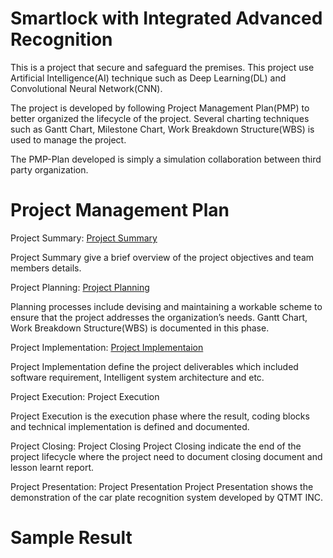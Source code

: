 # Smartlock with Integrated Advanced Recognition
This is a project that secure and safeguard the premises. This project use Artificial Intelligence(AI) technique such as Deep Learning(DL) and Convolutional Neural Network(CNN).

The project is developed by following Project Management Plan(PMP) to better organized the lifecycle of the project. Several charting techniques such as Gantt Chart, Milestone Chart, Work Breakdown Structure(WBS) is used to manage the project.

The PMP-Plan developed is simply a simulation collaboration between third party organization.

# Project Management Plan
Project Summary: <a href="REPORT/1.0 Project Summary.md" > Project Summary </a> 

Project Summary give a brief overview of the project objectives and team members details.


Project Planning: <a href="REPORT/2.0 Project Planning.md" > Project Planning </a> 

Planning processes include devising and maintaining a workable scheme to ensure that the project addresses the organization’s needs. Gantt Chart, Work Breakdown Structure(WBS) is documented in this phase.


Project Implementation: <a href="REPORT/3.0 Implementation.md" > Project Implementaion </a>

Project Implementation define the project deliverables which included software requirement, Intelligent system architecture and etc.


Project Execution: Project Execution

Project Execution is the execution phase where the result, coding blocks and technical implementation is defined and documented.

Project Closing: Project Closing
Project Closing indicate the end of the project lifecycle where the project need to document closing document and lesson learnt report.

Project Presentation: Project Presentation
Project Presentation shows the demonstration of the car plate recognition system developed by QTMT INC.

# Sample Result
